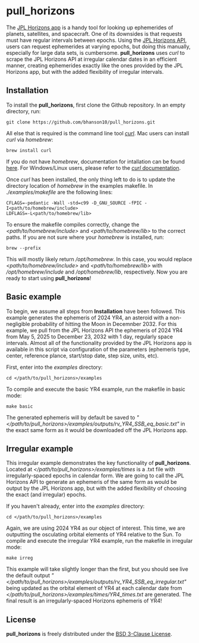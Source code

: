# pull_horizons

The [JPL Horizons app](https://ssd.jpl.nasa.gov/horizons/app.html#/) is a handy tool for looking up ephemerides of planets, satellites, and spacecraft. One of its downsides is that requests must have regular intervals between epochs. Using the [JPL Horizons API](https://ssd-api.jpl.nasa.gov/doc/horizons.html#vec_table), users can request ephemerides at varying epochs, but doing this manually, especially for large data sets, is cumbersome. **pull\_horizons** uses _curl_ to scrape the JPL Horizons API at irregular calendar dates in an efficient manner, creating ephemerides exactly like the ones provided by the JPL Horizons app, but with the added flexibility of irregular intervals. 

## Installation

To install the **pull\_horizons**, first clone the Github repository. In an empty directory, run:

    git clone https://github.com/bhanson10/pull_horizons.git

All else that is required is the command line tool [_curl_](https://curl.se/). Mac users can install _curl_ via _homebrew_:

    brew install curl

If you do not have _homebrew_, documentation for intallation can be found [here](https://docs.brew.sh/Installation). For Windows/Linux users, please refer to the [_curl_ documentation](https://curl.se/download.html). 

Once _curl_ has been installed, the only thing left to do is to update the directory location of _homebrew_ in the examples makefile. In _./examples/makefile_ are the following lines:

    CFLAGS=-pedantic -Wall -std=c99 -D_GNU_SOURCE -fPIC -I<path/to/homebrew/include>
    LDFLAGS=-L<path/to/homebrew/lib>

To ensure the makefile compiles correctly, change the _<path/to/homebrew/include>_ and _<path/to/homebrew/lib>_ to the correct paths. If you are not sure where your _homebrew_ is installed, run:

    brew --prefix

This will mostly likely return _/opt/homebrew_. In this case, you would replace _<path/to/homebrew/include>_ and _<path/to/homebrew/lib>_ with _/opt/homebrew/include_ and _/opt/homebrew/lib_, respectively. Now you are ready to start using **pull\_horizons**!

## Basic example

To begin, we assume all steps from **Installation** have been followed. This example generates the ephemeris of 2024 YR4, an asteroid with a non-negligible probability of hitting the Moon in Decemnber 2032. For this example, we pull from the JPL Horizons API the ephemeris of 2024 YR4 from May 5, 2025 to December 23, 2032 with 1 day, regularly space intervals. Almost all of the functionality provided by the JPL Horizons app is available in this script via configuration of the parameters (ephemeris type, center, reference plance, start/stop date, step size, units, etc). 

First, enter into the _examples_ directory:

    cd </path/to/pull_horizons>/examples

To compile and execute the basic YR4 example, run the makefile in basic mode:

    make basic

The generated ephemeris will by default be saved to _"</path/to/pull_horizons>/examples/outputs/rv_YR4_SSB_eq_basic.txt"_ in the exact same form as it would be downloaded off the JPL Horizons app. 

## Irregular example

This irregular example demonstrates the key functionality of **pull_horizons**. Located at _</path/to/pull_horizons>/examples/times_ is a .txt file with irregularly-spaced epochs in calendar form. We are going to call the JPL Horizons API to generate an ephemeris of the same form as would be output by the JPL Horizons app, but with the added flexibility of choosing the exact (and irregular) epochs. 

If you haven't already, enter into the _examples_ directory:

    cd </path/to/pull_horizons>/examples
    
Again, we are using 2024 YR4 as our object of interest. This time, we are outputting the osculating orbital elements of YR4 relative to the Sun. To compile and execute the irregular YR4 example, run the makefile in irregular mode:

    make irreg

This example will take slightly longer than the first, but you should see live the default output _"</path/to/pull_horizons>/examples/outputs/rv_YR4_SSB_eq_irregular.txt"_ being updated as the orbital element of YR4 at each calendar date from _</path/to/pull_horizons>/examples/times/YR4_times.txt_ are generated. The final result is an irregularly-spaced Horizons ephemeris of YR4!

## License
**pull_horizons** is freely distributed under the [BSD 3-Clause License](https://opensource.org/license/bsd-3-clause).
